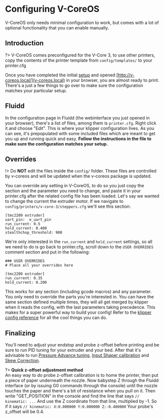 # Configuring V-CoreOS

V-CoreOS only needs minimal configuration to work, but comes with a lot of optional functionality that you can enable manually.

## Introduction
?> V-CoreOS comes preconfigured for the V-Core 3, to use other printers, copy the contents of the printer template from `config/templates/` to your printer.cfg

Once you have completed the initial [setup](installation.md) and opened [http://v-coreos.local/](v-coreos.local) in your browser, you are almost ready to print. There's a just a few things to go over to make sure the configuration matches your particular setup.
## Fluidd
In the configuration page in Fluidd (the webinterface you just opened in your browser), there's a list of files, among them is `printer.cfg`. Right click it and choose "Edit". This is where your klipper configuration lives. As you can see, it's prepopulated with some included files which are meant to get you up and running quick and easy. **Follow the instructions in the file to make sure the configuration matches your setup.**
## Overrides

!> Do **NOT** edit the files inside the `config/` folder. These files are controlled by v-coreos and will be updated when the v-coreos package is updated. 

You can override any setting in V-CoreOS, to do so you just copy the section and the parameter you need to change, and paste it in your printer.cfg after the related config file has been loaded. Let's say we wanted to change the current the extruder motor. If we navigate to `config/printers/v-core-3/steppers.cfg` we'll see this section:
```properties
[tmc2209 extruder]
uart_pin:  e_uart_pin
run_current: 0.5
hold_current: 0.400
stealthchop_threshold: 900

```
We're only interested in the `run_current` and `hold_current` settings, so all we need to do is go back to printer.cfg, scroll down to the `USER OVERRIDES` comment section and put in the following:

```properties
### USER OVERRIDES
# Place all your overrides here

[tmc2209 extruder]
run_current: 0.35
hold_current: 0.200
```

This works for any section (including gcode macros) and any parameter. You only need to override the parts you're interested in. You can have the same section defined multiple times, they will all get merged by klipper when it reads the config, with the last parameters taking precedence. This makes for a super powerful way to build your config! Refer to the [klipper config reference](https://www.klipper3d.org/Config_Reference.html) for all the cool things you can do.

## Finalizing
You'll need to adjust your endstop and probe z-offset before printing and be sure to run PID tuning for your extruder and your bed. After that it's advisable to run [Pressure Advance tuning](https://www.klipper3d.org/Pressure_Advance.html), [Input Shaper calibration](https://www.klipper3d.org/Resonance_Compensation.html) and [Skew Correction](https://www.klipper3d.org/skew_correction.html).

?> **Quick z-offset adjustment method**<br/>
An easy way to do probe z-offset calibration is to home the printer, then put a piece of paper underneath the nozzle. Now babystep Z through the Fluidd interface (or by issuing G0 commands through the console) until the nozzle touches the paper and there's a bit of resistance when you pull on it. Then write "GET_POSITION" in the console and find the line that says `// kinematic: ...` And use the Z coordinate from that line, multiplied by -1. So if it says `// kinematic: X:0.000000 Y:0.000000 Z:-0.400000` Your probe's z_offset will be 0.4.